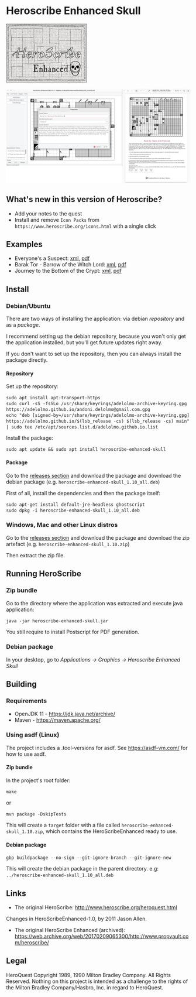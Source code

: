 # Heroscribe Enhanced Skull

<img src="src/main/resources/Splash.jpg" width="220" height="160">

![Heroscribe Enhance UI and PDF export](examples/screenshot.png)



## What's new in this version of Heroscribe?

- Add your notes to the quest
- Install and remove `Icon Packs` from `https://www.heroscribe.org/icons.html` with a single click

## Examples

- Everyone's a Suspect: [xml](examples/Everyone's%20a%20Suspect.xml), [pdf](examples/Everyone's%20a%20Suspect.pdf)
- Barak Tor - Barrow of the Witch Lord: [xml](examples/HQBase-12-BarakTor-BarrowoftheWitchLord_EU.xml), [pdf](examples/HQBase-12-BarakTor-BarrowoftheWitchLord_EU.pdf)
- Journey to the Bottom of the Crypt: [xml](examples/Journey%20to%20the%20Bottom%20of%20the%20Crypt.xml), [pdf](examples/Journey%20to%20the%20Bottom%20of%20the%20Crypt.pdf)

## Install

### Debian/Ubuntu

There are two ways of installing the application: via debian _repository_ and as a _package_.

I recommend setting up the debian repository, because you won't only get the application installed,
but you'll get future updates right away.

If you don't want to set up the repository, then you can always install the package directly.

#### Repository

Set up the repository:

    sudo apt install apt-transport-https
    sudo curl -sS -fsSLo /usr/share/keyrings/adelolmo-archive-keyring.gpg https://adelolmo.github.io/andoni.delolmo@gmail.com.gpg
    echo "deb [signed-by=/usr/share/keyrings/adelolmo-archive-keyring.gpg] https://adelolmo.github.io/$(lsb_release -cs) $(lsb_release -cs) main" | sudo tee /etc/apt/sources.list.d/adelolmo.github.io.list

Install the package:

    sudo apt update && sudo apt install heroscribe-enhanced-skull

#### Package

Go to the [releases section](https://github.com/adelolmo/heroscribe/releases/latest) and download the package
and download the debian package (e.g. `heroscribe-enhanced-skull_1.10_all.deb`)

First of all, install the dependencies and then the package itself:

    sudo apt-get install default-jre-headless ghostscript
    sudo dpkg -i heroscribe-enhanced-skull_1.10_all.deb

### Windows, Mac and other Linux distros

Go to the [releases section](https://github.com/adelolmo/heroscribe/releases/latest) and download the package
and download the zip artefact (e.g. `heroscribe-enhanced-skull_1.10.zip`)

Then extract the zip file.

## Running HeroScribe

### Zip bundle

Go to the directory where the application was extracted and execute java application:

    java -jar heroscribe-enhanced-skull.jar

You still require to install Postscript for PDF generation.

### Debian package

In your desktop, go to _Applications -> Graphics -> Heroscribe Enhanced Skull_

## Building

### Requirements

- OpenJDK 11 - https://jdk.java.net/archive/
- Maven - https://maven.apache.org/

### Using asdf (Linux)

The project includes a .tool-versions for asdf.
See https://asdf-vm.com/ for how to use asdf.

#### Zip bundle
In the project's root folder:

    make

or

    mvn package -DskipTests

This will create a `target` folder with a file called `heroscribe-enhanced-skull_1.10.zip`, which contains the HeroScribeEnhanced ready to use.

#### Debian package

    gbp buildpackage --no-sign --git-ignore-branch --git-ignore-new

This will create the debian package in the parent directory. e.g: `../heroscribe-enhanced-skull_1.10_all.deb`

## Links

- The original HeroScribe: <http://www.heroscribe.org/heroquest.html>

Changes in HeroScribeEnhanced-1.0, by 2011 Jason Allen.
- The original HeroScribe Enhanced (archived): <https://web.archive.org/web/20170209065300/http://www.propvault.com/heroscribe/>

## Legal

HeroQuest Copyright 1989, 1990 Milton Bradley Company. All Rights Reserved. Nothing on this project is intended as a challenge to the rights of the Milton Bradley Company/Hasbro, Inc. in regard to HeroQuest.
